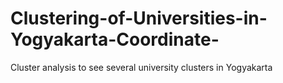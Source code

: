 # Clustering-of-Universities-in-Yogyakarta-Coordinate-

Cluster analysis to see several university clusters in Yogyakarta
